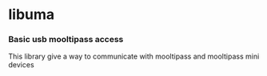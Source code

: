 libuma
=============

### Basic usb mooltipass access

This library give a way to communicate with mooltipass and mooltipass mini devices
